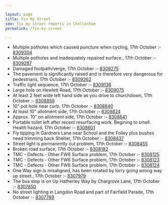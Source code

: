 ```yaml
---

layout: page
title: Fix My Street
seo: fix my street reports in Cheltenham
permalink: /fix-my-street

---
```


<!-- fix_marker starts -->

- Multiple potholes which caused puncture when cycling, 17th October :- [8309304](https://www.fixmystreet.com/report/8309304)
- Multiple potholes and inadequately repaired surface., 17th October :- [8309287](https://www.fixmystreet.com/report/8309287)
- Damaged footpath/verge, 17th October :- [8309275](https://www.fixmystreet.com/report/8309275)
- The pavement is significantly raised and is therefore very dangerous for pedestrians, 17th October :- [8309262](https://www.fixmystreet.com/report/8309262)
- Traffic light sequence, 17th October :- [8309136](https://www.fixmystreet.com/report/8309136)
- Large hole on Hewlett Road, 17th October :- [8309075](https://www.fixmystreet.com/report/8309075)
- At least 2 feet wide left hand side as you drive to churchdown, 17th October :- [8308859](https://www.fixmystreet.com/report/8308859)
- 10" pot hole near curb, 17th October :- [8308840](https://www.fixmystreet.com/report/8308840)
- At least 10" allotment side, 17th October :- [8308824](https://www.fixmystreet.com/report/8308824)
- Approx. 10" on allotment side, 17th October :- [8308641](https://www.fixmystreet.com/report/8308641)
- Portable toilet left after recent resurfacing work. Begining to smell. Health hazard, 17th October :- [8308601](https://www.fixmystreet.com/report/8308601)
- Fly tipping in Gardners Lane near School and the Folley plus bushes need trimming back Shelter, 17th October :- [8308437](https://www.fixmystreet.com/report/8308437)
- Street light is permanently out problem, 17th October :- [8308455](https://www.fixmystreet.com/report/8308455)
- Broken road surface, 17th October :- [8308182](https://www.fixmystreet.com/report/8308182)
- TMC - Defects - Other FW6  Surface problem, 17th October :- [8308125](https://www.fixmystreet.com/report/8308125)
- TMC - Defects - Other FW6  Surface problem, 17th October :- [8308123](https://www.fixmystreet.com/report/8308123)
- TMC - Defects - Other FW6  Surface problem, 17th October :- [8308124](https://www.fixmystreet.com/report/8308124)
- One Way sign is misaligned, has been rotated by lorry going wrong way up street., 17th October :- [8307979](https://www.fixmystreet.com/report/8307979)
- The bus stop is on Up Hatherley Way by Chargrove Lane, 17th October :- [8307850](https://www.fixmystreet.com/report/8307850)
- No street lighting in Langdon Road and part of Fairfield Parade, 17th October :- [8307789](https://www.fixmystreet.com/report/8307789)

<!-- fix_marker ends -->